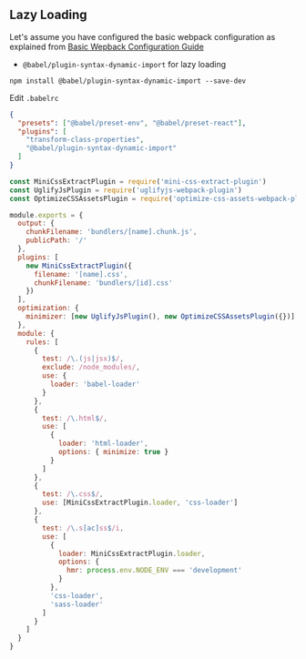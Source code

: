 ## Lazy Loading

Let's assume you have configured the basic webpack configuration as explained from [Basic Wepback Configuration Guide](https://github.com/fordbedia/basic-webpack-configuration#basic-wepback-configuration-guide)

- `@babel/plugin-syntax-dynamic-import` for lazy loading

`npm install @babel/plugin-syntax-dynamic-import --save-dev`

Edit `.babelrc`

```json
{
  "presets": ["@babel/preset-env", "@babel/preset-react"],
  "plugins": [
    "transform-class-properties",
    "@babel/plugin-syntax-dynamic-import"
  ]
}
```

```javascript
const MiniCssExtractPlugin = require('mini-css-extract-plugin')
const UglifyJsPlugin = require('uglifyjs-webpack-plugin')
const OptimizeCSSAssetsPlugin = require('optimize-css-assets-webpack-plugin')

module.exports = {
  output: {
    chunkFilename: 'bundlers/[name].chunk.js',
    publicPath: '/'
  },
  plugins: [
    new MiniCssExtractPlugin({
      filename: '[name].css',
      chunkFilename: 'bundlers/[id].css'
    })
  ],
  optimization: {
    minimizer: [new UglifyJsPlugin(), new OptimizeCSSAssetsPlugin({})]
  },
  module: {
    rules: [
      {
        test: /\.(js|jsx)$/,
        exclude: /node_modules/,
        use: {
          loader: 'babel-loader'
        }
      },
      {
        test: /\.html$/,
        use: [
          {
            loader: 'html-loader',
            options: { minimize: true }
          }
        ]
      },
      {
        test: /\.css$/,
        use: [MiniCssExtractPlugin.loader, 'css-loader']
      },
      {
        test: /\.s[ac]ss$/i,
        use: [
          {
            loader: MiniCssExtractPlugin.loader,
            options: {
              hmr: process.env.NODE_ENV === 'development'
            }
          },
          'css-loader',
          'sass-loader'
        ]
      }
    ]
  }
}
```
